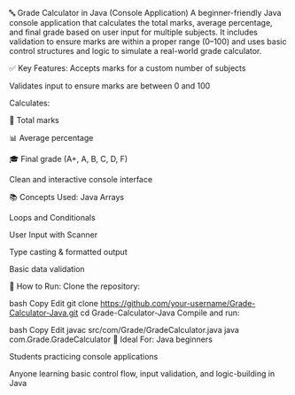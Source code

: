 🔤 Grade Calculator in Java (Console Application)
A beginner-friendly Java console application that calculates the total marks, average percentage, and final grade based on user input for multiple subjects. It includes validation to ensure marks are within a proper range (0–100) and uses basic control structures and logic to simulate a real-world grade calculator.

✅ Key Features:
Accepts marks for a custom number of subjects

Validates input to ensure marks are between 0 and 100

Calculates:

🎯 Total marks

📊 Average percentage

🎓 Final grade (A+, A, B, C, D, F)

Clean and interactive console interface

📚 Concepts Used:
Java Arrays

Loops and Conditionals

User Input with Scanner

Type casting & formatted output

Basic data validation

🚀 How to Run:
Clone the repository:

bash
Copy
Edit
git clone https://github.com/your-username/Grade-Calculator-Java.git
cd Grade-Calculator-Java
Compile and run:

bash
Copy
Edit
javac src/com/Grade/GradeCalculator.java
java com.Grade.GradeCalculator
🧠 Ideal For:
Java beginners

Students practicing console applications

Anyone learning basic control flow, input validation, and logic-building in Java
